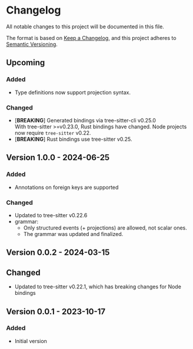 # Changelog

All notable changes to this project will be documented in this file.

The format is based on [Keep a Changelog](https://keepachangelog.com/en/1.0.0/),
and this project adheres to [Semantic Versioning](https://semver.org/spec/v2.0.0.html).

## Upcoming

### Added

- Type definitions now support projection syntax.

### Changed

- [__BREAKING__] Generated bindings via tree-sitter-cli v0.25.0  
  With tree-sitter >=v0.23.0, Rust bindings have changed.
  Node projects now require `tree-sitter` v0.22.
- [__BREAKING__] Rust bindings use tree-sitter v0.25.


## Version 1.0.0 - 2024-06-25

### Added

- Annotations on foreign keys are supported

### Changed

- Updated to tree-sitter v0.22.6
- grammar:
  + Only structured events (+ projections) are allowed, not scalar ones.
  + The grammar was updated and finalized.


## Version 0.0.2 - 2024-03-15

## Changed

- Updated to tree-sitter v0.22.1, which has breaking changes for Node bindings

## Version 0.0.1 - 2023-10-17

### Added

- Initial version

